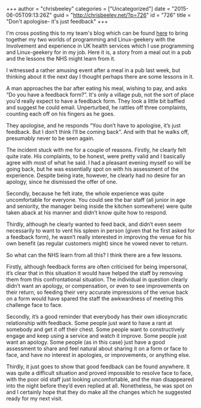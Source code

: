 +++
author = "chrisbeeley"
categories = ["Uncategorized"]
date = "2015-06-05T09:13:26Z"
guid = "http://chrisbeeley.net/?p=726"
id = "726"
title = "Don't apologise- it's just feedback"
+++

I'm cross posting this to my team's blog which can be found [here](https://involvementvolunteeringexperience.wordpress.com/) to bring together my two worlds of programming and Linux-geekery with the Involvement and experience in UK health services which I use programming and Linux-geekery for in my job. Here it is, a story from a meal out in a pub and the lessons the NHS might learn from it.

I witnessed a rather amusing event after a meal in a pub last week, but thinking about it the next day I thought perhaps there are some lessons in it.

A man approaches the bar after eating his meal, wishing to pay, and asks “Do you have a feedback form?”. It's only a village pub, not the sort of place you'd really expect to have a feedback form. They look a little bit baffled and suggest he could email. Unperturbed, he rattles off three complaints, counting each off on his fingers as he goes.

They apologise, and he responds “You don’t have to apologise, it’s just feedback. But I don’t think I’ll be coming back”. And with that he walks off, presumably never to be seen again.

The incident stuck with me for a couple of reasons. Firstly, he clearly felt quite irate. His complaints, to be honest, were pretty valid and I basically agree with most of what he said. I had a pleasant evening myself so will be going back, but he was essentially spot on with his assessment of the experience. Despite being irate, however, he clearly had no desire for an apology, since he dismissed the offer of one.

Secondly, because he felt irate, the whole experience was quite uncomfortable for everyone. You could see the bar staff (all junior in age and seniority, the manager being inside the kitchen somewhere) were quite taken aback at his manner and didn’t know quite how to respond.

Thirdly, although he clearly wanted to feed back, and didn’t even seem necessarily to want to vent his spleen in person (given that he first asked for a feedback form), he wasn’t really interested in improving the venue for his own benefit (as regular customers might) since he vowed never to return.

So what can the NHS learn from all this? I think there are a few lessons.

Firstly, although feedback forms are often criticised for being impersonal, it’s clear that in this situation it would have helped the staff by removing them from this confrontational situation. The individual in question clearly didn’t want an apology, or compensation, or even to see improvements on their return, so feeding their very accurate impressions of the venue back on a form would have spared the staff the awkwardness of meeting this challenge face to face.

Secondly, it’s a good reminder that everybody has their own idiosyncratic relationship with feedback. Some people just want to have a rant at somebody and get it off their chest. Some people want to constructively engage and keep using a service and watch it improve. Some people just want an apology. Some people (as in this case) just have a good assessment to share and feel natural about sharing it on a form or face to face, and have no interest in apologies, or improvements, or anything else.

Thirdly, it just goes to show that good feedback can be found anywhere. It was quite a difficult situation and proved impossible to resolve face to face, with the poor old staff just looking uncomfortable, and the man disappeared into the night before they’d even replied at all. Nonetheless, he was spot on and I certainly hope that they do make all the changes which he suggested ready for my next visit.
